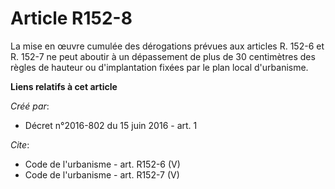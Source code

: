 # Article R152-8

La mise en œuvre cumulée des dérogations prévues aux articles R. 152-6 et R. 152-7 ne peut aboutir à un dépassement de plus
de 30 centimètres des règles de hauteur ou d'implantation fixées par le plan local d'urbanisme.

**Liens relatifs à cet article**

_Créé par_:

  - Décret n°2016-802 du 15 juin 2016 - art. 1

_Cite_:

  - Code de l'urbanisme - art. R152-6 (V)
  - Code de l'urbanisme - art. R152-7 (V)
